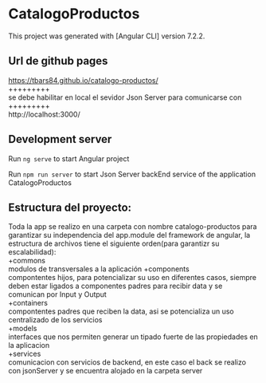 # CatalogoProductos

This project was generated with [Angular CLI] version 7.2.2.

## Url de github pages
https://tbars84.github.io/catalogo-productos/  
+++++++++  
se debe habilitar en local el sevidor Json Server para comunicarse con
+++++++++  
http://localhost:3000/  

## Development server
Run `ng serve` to start Angular project  

Run `npm run server` to start Json Server backEnd service of the application CatalogoProductos  

## Estructura del proyecto:
Toda la app se realizo en una carpeta con nombre catalogo-productos para garantizar su independencia del app.module del framework de angular, la estructura de archivos tiene el siguiente orden(para garantizr su escalabilidad):  
+commons  
modulos de transversales a la aplicación
+components  
compontentes hijos, para potencializar su uso en diferentes casos, siempre deben estar ligados a componentes padres para recibir data y se comunican por Input y Output  
+containers  
compontentes padres que reciben la data, asi se potencializa un uso centralizado de los 
servicios  
+models  
interfaces que nos permiten generar un tipado fuerte de las propiedades en la aplicacion  
+services  
comunicacion con servicios de backend, en este caso el back se realizo con jsonServer y se encuentra alojado en la carpeta server  